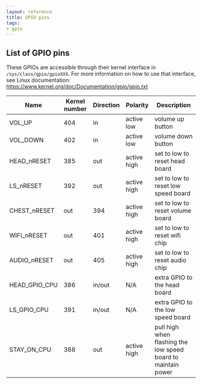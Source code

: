 ```yaml
---
layout: reference
title: GPIO pins
tags: 
- gpio
---
```


## List of GPIO pins

These GPIOs are accessible through their kernel interface in `/sys/class/gpio/gpioXXX`.
For more information on how to use that interface, see Linux documentation:
https://www.kernel.org/doc/Documentation/gpio/gpio.txt

|Name|Kernel number|Direction|Polarity|Description|
|----|------|----|----|-----|
|VOL_UP|404|in|active low|volume up button|
|VOL_DOWN|402|in|active low|volume down button|
|HEAD_nRESET|385|out|active high|set to low to reset head board|
|LS_nRESET|392|out|active high|set to low to reset low speed board|
|CHEST_nRESET|out|394|active high|set to low to reset volume board|
|WIFI_nRESET|out|401|active high|set to low to reset wifi chip|
|AUDIO_nRESET|out|405|active high|set to low to reset audio chip|
|HEAD_GPIO_CPU|386|in/out|N/A|extra GPIO to the head board|
|LS_GPIO_CPU|391|in/out|N/A|extra GPIO to the low speed board|
|STAY_ON_CPU|388|out|active high|pull high when flashing the low speed board to maintain power|

